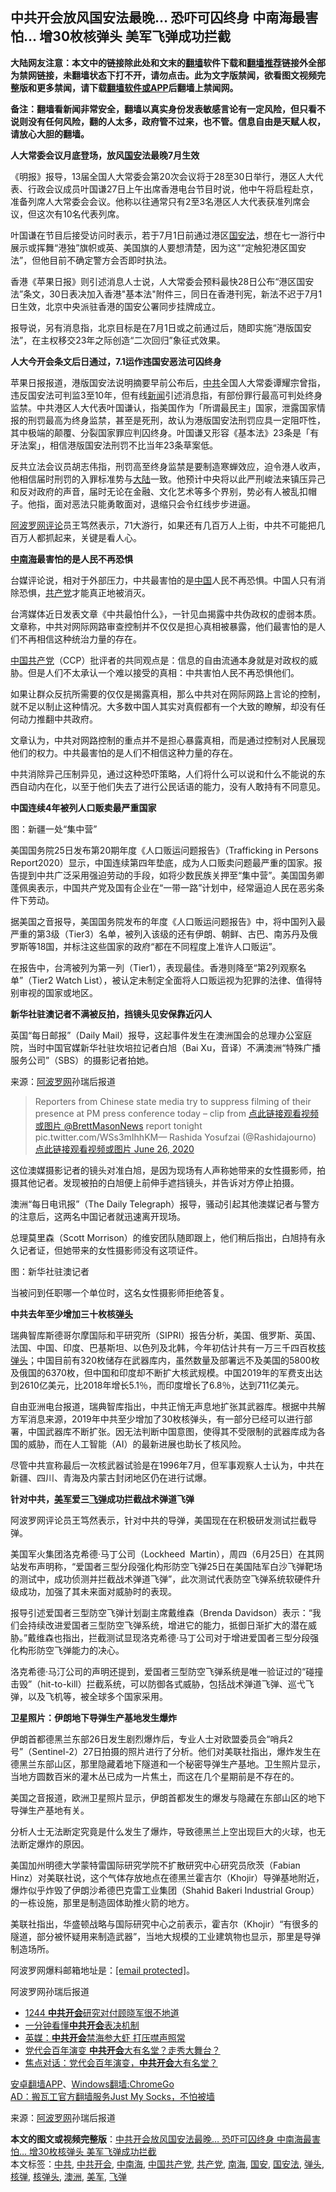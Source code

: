  <h2>中共开会放风国安法最晚… 恐吓可囚终身 中南海最害怕… 增30枚核弹头 美军飞弹成功拦截</h2> <p class="notice"><b>大陆网友注意：本文中的链接除此处和文末的<a href="https://github.com/bannedbook/fanqiang" >翻墙</a>软件下载和<a href="https://github.com/killgcd/justmysocks/blob/master/README.md">翻墙推荐</a>链接外全部为禁网链接，未翻墙状态下打不开，请勿点击。此为文字版禁闻，欲看图文视频完整版和更多禁闻，请下载<a href="https://github.com/bannedbook/fanqiang">翻墙软件或APP</a>后翻墙上禁闻网。</p><p>备注：翻墙看新闻非常安全，翻墙以真实身份发表敏感言论有一定风险，但只看不说则没有任何风险，翻的人太多，政府管不过来，也不管。信息自由是天赋人权，请放心大胆的翻墙。</b></p>  <div class="entry"> <p><strong>人大常委会议月底登场，放风<a href="https://www.bannedbook.org/bnews/tag/%E5%9B%BD%E5%AE%89/" class="st_tag internal_tag" rel="tag" title="标签 国安 下的日志">国安</a>法最晚7月生效</strong></p> <p>《明报》报导，13届全国人大常委会第20次会议将于28至30日举行，港区人大代表、行政会议成员叶国谦27日上午出席香港电台节目时说，他中午将启程赴京，准备列席人大常委会会议。他称以往通常只有2至3名港区人大代表获准列席会议，但这次有10名代表列席。</p> <p>叶国谦在节目后接受访问时表示，若于7月1日前通过港区<a href="https://www.bannedbook.org/bnews/tag/%e5%9b%bd%e5%ae%89%e6%b3%95/" class="st_tag internal_tag" rel="tag" title="标签 国安法 下的日志">国安法</a>，想在七一游行中展示或挥舞&ldquo;港独&rdquo;旗帜或英、美国旗的人要想清楚，因为这&quot;&ldquo;定触犯港区国安法&rdquo;，但他目前不确定警方会否即时执法。</p> <p>香港《苹果日报》则引述消息人士说，人大常委会预料最快28日公布&ldquo;港区国安法&rdquo;条文，30日表决加入香港&quot;基本法&quot;附件三，同日在香港刊宪，新法不迟于7月1日生效，北京中央派驻香港的国安公署同步挂牌成立。</p> <p>报导说，另有消息指，北京目标是在7月1日或之前通过后，随即实施&ldquo;港版国安法&rdquo;，在主权移交23年之际创造&ldquo;二次回归&rdquo;象征式效果。</p> <p><strong>人大今开会条文后日通过，7.1运作违国安恶法可囚终身</strong></p> <p>苹果日报报道，港版国安法说明摘要早前公布后，<a href="https://www.bannedbook.org/bnews/tag/%e4%b8%ad%e5%85%b1/" class="st_tag internal_tag" rel="tag" title="标签 中共 下的日志">中共</a>全国人大常委谭耀宗曾指，违反国安法可判监3至10年，但有线<span class='wp_keywordlink_affiliate'><a href="https://www.bannedbook.org/" title="新闻">新闻</a></span>引述消息指，有部份罪行最高可判处终身监禁。中共港区人大代表叶国谦认，指美国作为「所谓最民主」国家，泄露国家情报的刑罚最高为终身监禁，甚至是死刑，故认为港版国安法刑罚应具一定阻吓性，其中极端的颠覆、分裂国家罪应判囚终身。叶国谦又形容《基本法》23条是「有牙法案」，相信港版国安法刑罚不比当年23条草案低。</p> <p>反共立法会议员胡志伟指，刑罚高至终身监禁是要制造寒蝉效应，迫令港人收声，他相信届时刑罚的入罪标准势与<span class='wp_keywordlink_affiliate'><a href="https://www.bannedbook.org/" title="大陆" target="_blank">大陆</a></span>一致。他预计中央将以此严刑峻法来镇压异己和反对政府的声音，届时无论在金融、文化艺术等多个界别，势必有人被乱扣帽子。他指，面对恶法只能勇敢面对，退缩只会令红线步步进逼。</p> <p><span class='wp_keywordlink_affiliate'><a href="https://www.aboluowang.com/" title="阿波罗网" target="_blank">阿波罗网</a></span><span class='wp_keywordlink_affiliate'><a href="https://www.bannedbook.org/bnews/comments/" title="新闻评论" target="_blank">评论</a></span>员王笃然表示，71大游行，如果还有几百万人上街，中共不可能把几百万人都抓起来，关键是看人心。</p> <p><strong><a href="https://www.bannedbook.org/bnews/tag/%e4%b8%ad%e5%8d%97%e6%b5%b7/" class="st_tag internal_tag" rel="tag" title="标签 中南海 下的日志">中南海</a>最害怕的是人民不再恐惧</strong></p> <p>台媒评论说，相对于外部压力，中共最害怕的是<span class='wp_keywordlink_affiliate'><a href="https://www.bannedbook.org/" title="中国" target="_blank">中国</a></span>人民不再恐惧。中国人只有消除恐惧，<a href="https://www.bannedbook.org/bnews/tag/%e5%85%b1%e4%ba%a7%e5%85%9a/" class="st_tag internal_tag" rel="tag" title="标签 共产党 下的日志">共产党</a>才能真正地被消灭。</p> <p>台湾媒体近日发表文章《中共最怕什么》，一针见血揭露中共伪政权的虚弱本质。文章称，中共对网际网路审查控制并不仅仅是担心真相被暴露，他们最害怕的是人们不再相信这种统治力量的存在。</p>  <p><a href="https://www.bannedbook.org/bnews/tag/%e4%b8%ad%e5%9b%bd%e5%85%b1%e4%ba%a7%e5%85%9a/" class="st_tag internal_tag" rel="tag" title="标签 中国共产党 下的日志">中国共产党</a>（CCP）批评者的共同观点是：信息的自由流通本身就是对政权的威胁。但是人们不太承认一个难以接受的真相：中共害怕人民不再恐惧他们。</p> <p>如果让群众反抗所需要的仅仅是揭露真相，那么中共对在网际网路上言论的控制，就不足以制止这种情况。大多数中国人其实对真假都有一个大致的瞭解，却没有任何动力推翻中共政府。</p> <p>文章认为，中共对网路控制的重点并不是担心暴露真相，而是通过控制对人民展现他们的权力。中共最害怕的是人们不相信这种力量的存在。</p> <p>中共消除异己压制异见，通过这种恐吓策略，人们将什么可以说和什么不能说的东西自动内在化，以至于他们失去了进行公民话语的能力，没有人敢持有不同意见。</p> <p><strong>中国连续4年被列人口贩卖最严重国家</strong></p> <p>图：新疆一处&ldquo;集中营&rdquo;</p> <p>美国国务院25日发布第20期年度《人口贩运问题报告》（Trafficking in Persons Report2020）显示，中国连续第四年垫底，成为人口贩卖问题最严重的国家。报告提到中共广泛采用强迫劳动的手段，如将少数民族关押至&ldquo;集中营&rdquo;。美国国务卿蓬佩奥表示，中国共产党及国有企业在&ldquo;一带一路&rdquo;计划中，经常逼迫人民在恶劣条件下劳动。</p> <p>据美国之音报导，美国国务院发布的年度《人口贩运问题报告》中，将中国列入最严重的第3级（Tier3）名单，被列入该级的还有伊朗、朝鲜、古巴、南苏丹及俄罗斯等18国，并标注这些国家的政府&ldquo;都在不同程度上准许人口贩运&rdquo;。</p> <p>在报告中，台湾被列为第一列（Tier1），表现最佳。香港则降至&ldquo;第2列观察名单&rdquo;（Tier2 Watch List），被认定未制定全面将人口贩运视为犯罪的法律、值得特别审视的国家或地区。</p> <p><strong>新华社驻澳记者不满被反拍，挡镜头见安保靠近闪人</strong></p> <p>英国&ldquo;每日邮报&rdquo;（Daily Mail）报导，这起事件发生在澳洲国会的总理办公室庭院，当时中国官媒新华社驻坎培拉记者白旭（Bai Xu，音译）不满澳洲&ldquo;特殊广播服务公司&rdquo;（SBS）的摄影记者拍她。</p> <p> 来源：<a href="https://www.aboluowang.com/2020/0628/1470643.html" target="_blank">阿波罗网</a>孙瑞后报道 </p>  <blockquote><p>Reporters from Chinese state media try to suppress filming of their presence at PM press conference today &#8211; clip from <a href="https://twitter.com/BrettMasonNews?ref_src=twsrc%5Etfw">点此链接观看视频或图片 @BrettMasonNews</a> report tonight pic.twitter.com/WSs3mIhhKM&mdash; Rashida Yosufzai (@Rashidajourno) <a href="https://twitter.com/Rashidajourno/status/1276458524239773696?ref_src=twsrc%5Etfw">点此链接观看视频或图片 June 26, 2020</a></p></blockquote> <p>这位澳媒摄影记者的镜头对准白旭，是因为现场有人声称她带来的女性摄影师，拍摄其他记者。发现被拍的白旭便上前伸手遮挡镜头，并告诉对方停止拍摄。</p> <p>澳洲&ldquo;每日电讯报&rdquo;（The Daily Telegraph）报导，骚动引起其他澳媒记者与警方的注意后，这两名中国记者就迅速离开现场。</p> <p>总理莫里森（Scott Morrison）的维安团队随即跟上，他们稍后指出，白旭持有永久记者证，但她带来的女性摄影师没有这项证件。</p> <p>图：新华社驻澳记者</p> <p>当被问到任职哪一个单位时，这名女性摄影师拒绝答复。</p> <p><strong>中共去年至少增加三十枚核<a href="https://www.bannedbook.org/bnews/tag/%E5%BC%B9%E5%A4%B4/" class="st_tag internal_tag" rel="tag" title="标签 弹头 下的日志">弹头</a></strong></p> <p>瑞典智库斯德哥尔摩国际和平研究所（SIPRI）报告分析，美国、俄罗斯、英国、法国、中国、印度、巴基斯坦、以色列及北韩，今年初估计共有一万三千四百枚<a href="https://www.bannedbook.org/bnews/tag/%e6%a0%b8%e5%bc%b9%e5%a4%b4/" class="st_tag internal_tag" rel="tag" title="标签 核弹头 下的日志">核弹头</a>；中国目前有320枚储存在武器库内，虽然数量及部署远不及美国的5800枚及俄国的6370枚，但中国和印度却不断扩大核武规模。中国2019年的军费支出达到2610亿美元，比2018年增长5.1％，而印度增长了6.8％，达到711亿美元。</p> <p>自由亚洲电台报道，瑞典智库指出，中共正悄无声息地扩张其武器库。根据中共解方军消息来源，2019年中共至少增加了30枚核弹头，有一部分已经可以进行部署，中国武器库不断扩张。因无法判断中国意图，使得其不受限制的武器库成为各国的威胁，而在人工智能（AI）的最新进展也助长了核风险。</p> <p>尽管中共宣称最后一次核武器试验是在1996年7月，但军事观察人士认为，中共在新疆、四川、青海及内蒙古封闭地区仍在进行试爆。</p> <p><strong>针对中共，<a href="https://www.bannedbook.org/bnews/tag/%e7%be%8e%e5%86%9b/" class="st_tag internal_tag" rel="tag" title="标签 美军 下的日志">美军</a>爱三<a href="https://www.bannedbook.org/bnews/tag/%e9%a3%9e%e5%bc%b9/" class="st_tag internal_tag" rel="tag" title="标签 飞弹 下的日志">飞弹</a>成功拦截战术弹道飞弹</strong></p> <p>阿波罗网评论员王笃然表示，针对中共的导弹，美国现在在积极研发测试拦截导弹。</p>  <p>美国军火集团洛克希德&middot;马丁公司（Lockheed&nbsp; Martin），周四（6月25日）在其网站发布声明称，&ldquo;爱国者三型分段强化构形防空飞弹25日在美国陆军白沙飞弹靶场的测试中，成功侦测并拦截战术弹道飞弹&rdquo;，此次测试代表防空飞弹系统软硬件升级成功，加强了其未来面对威胁时的表现。</p> <p>报导引述爱国者三型防空飞弹计划副主席戴维森（Brenda Davidson）表示：&ldquo;我们会持续改进爱国者三型防空飞弹系统，增进它的能力，抵御日渐扩大的潜在威胁。&rdquo;戴维森也指出，拦截测试显现洛克希德&middot;马丁公司对于增进爱国者三型分段强化构形防空飞弹能力的决心。</p> <p>洛克希德&middot;马汀公司的声明还提到，爱国者三型防空飞弹系统是唯一验证过的&ldquo;碰撞击毁&rdquo;（hit-to-kill）拦截系统，可以防御各式威胁，包括战术弹道飞弹、巡弋飞弹，以及飞机等，被全球多个国家采用。</p> <p><strong>卫星照片：伊朗地下导弹生产基地发生爆炸</strong></p> <p>伊朗首都德黑兰东部26日发生剧烈爆炸后，专业人士对欧盟委员会&ldquo;哨兵2号&rdquo;（Sentinel-2）27日拍摄的照片进行了分析。他们对美联社指出，爆炸发生在德黑兰东部山区，那里隐藏着地下隧道和一个秘密导弹生产基地。卫生照片显示，当地方圆数百米的灌木丛已成为一片焦土，而这在几个星期前是不存在的。</p> <p>美国之音报道，欧洲卫星照片显示，伊朗首都发生的爆发与隐藏在东部山区的地下导弹生产基地有关。</p> <p>分析人士无法断定究竟是什么发生了爆炸，导致德黑兰上空出现巨大的火球，也无法断定爆炸的原因。</p> <p>美国加州明德大学蒙特雷国际研究学院不扩散研究中心研究员欣茨（Fabian Hinz）对美联社说，这个气体存放地点在德黑兰霍吉尔（Khojir）导弹基地附近，爆炸似乎炸毁了伊朗沙希德巴克雷工业集团（Shahid Bakeri Industrial Group）的一栋设施，那里是制造固体助推火箭的地方。</p> <p>美联社指出，华盛顿战略与国际研究中心之前表示，霍吉尔（Khojir）&ldquo;有很多的隧道，部分被怀疑用来制造武器&rdquo;，当地大规模的工业建筑物也显示，那里是导弹制造场所。</p> <p>阿波罗网爆料邮箱地址是：<a href="/cdn-cgi/l/email-protection" data-cfemail="d4b5b6bbb8a1bbb6b894b3b9b5bdb8fab7bbb9">[email&#160;protected]</a>。</p> <p>阿波罗网孙瑞后报道</p> <ul class='op-related-articles' title='相关阅读'> <li><a href='https://www.bannedbook.org/bnews/bblog/20180220/908194.html' target='_blank'>1244 <b>中共开会</b>研究对付顾晓军很不地道</a></li> <li><a href='https://www.bannedbook.org/bnews/bannedvideo/20171025/846944.html' target='_blank'>一分钟看懂<b>中共开会</b>表决机制</a></li> <li><a href='https://www.bannedbook.org/bnews/worldnews/20171017/843266.html' target='_blank'>英媒：<b>中共开会</b>禁海参大虾 打压噤声照常</a></li> <li><a href='https://www.bannedbook.org/bnews/comments/20170923/830968.html' target='_blank'>党代会百年演变 <b>中共开会</b>大有名堂？走秀大舞台？</a></li> <li><a href='https://www.bannedbook.org/bnews/headline/20170923/830766.html' target='_blank'>焦点对话：党代会百年演变，<b>中共开会</b>大有名堂？</a></li> </ul> <div class="texttj"> <a href="https://github.com/bannedbook/fanqiang/wiki/%E7%A6%81%E9%97%BB%E7%BD%91%E5%AE%89%E5%8D%93%E7%BF%BB%E5%A2%99%E6%96%B0%E9%97%BBAPP" target="_blank">安卓翻墙APP</a>、<a href="https://github.com/bannedbook/fanqiang/wiki/Chrome%E4%B8%80%E9%94%AE%E7%BF%BB%E5%A2%99%E5%8C%85" target="_blank">Windows翻墙:ChromeGo</a><br/> <a href="https://github.com/killgcd/justmysocks/blob/master/README.md" target="_blank">AD：搬瓦工官方翻墙服务Just My Socks，不怕被墙</a> </div><p> 来源：<a href="https://www.aboluowang.com/2020/0628/1470643.html" target="_blank">阿波罗网</a>孙瑞后报道 </p> <a name='sharetosocial'></a>         <div><b>本文的图文或视频完整版</b>：<a href='https://www.bannedbook.org/bnews/topimagenews/20200629/1352165.html'>中共开会放风国安法最晚… 恐吓可囚终身 中南海最害怕… 增30枚核弹头 美军飞弹成功拦截</a></div>  </div><!--END ENTRY--> <div class="postfooter"> <div>本文标签：<a href="https://www.bannedbook.org/bnews/tag/%e4%b8%ad%e5%85%b1/" rel="tag">中共</a>, <a href="https://www.bannedbook.org/bnews/tag/%e4%b8%ad%e5%85%b1%e5%bc%80%e4%bc%9a/" rel="tag">中共开会</a>, <a href="https://www.bannedbook.org/bnews/tag/%e4%b8%ad%e5%8d%97%e6%b5%b7/" rel="tag">中南海</a>, <a href="https://www.bannedbook.org/bnews/tag/%e4%b8%ad%e5%9b%bd%e5%85%b1%e4%ba%a7%e5%85%9a/" rel="tag">中国共产党</a>, <a href="https://www.bannedbook.org/bnews/tag/%e5%85%b1%e4%ba%a7%e5%85%9a/" rel="tag">共产党</a>, <a href="https://www.bannedbook.org/bnews/tag/%e5%8d%97%e6%b5%b7/" rel="tag">南海</a>, <a href="https://www.bannedbook.org/bnews/tag/%E5%9B%BD%E5%AE%89/" rel="tag">国安</a>, <a href="https://www.bannedbook.org/bnews/tag/%e5%9b%bd%e5%ae%89%e6%b3%95/" rel="tag">国安法</a>, <a href="https://www.bannedbook.org/bnews/tag/%E5%BC%B9%E5%A4%B4/" rel="tag">弹头</a>, <a href="https://www.bannedbook.org/bnews/tag/%e6%a0%b8%e5%bc%b9/" rel="tag">核弹</a>, <a href="https://www.bannedbook.org/bnews/tag/%e6%a0%b8%e5%bc%b9%e5%a4%b4/" rel="tag">核弹头</a>, <a href="https://www.bannedbook.org/bnews/tag/%e6%be%b3%e6%b4%b2/" rel="tag">澳洲</a>, <a href="https://www.bannedbook.org/bnews/tag/%e7%be%8e%e5%86%9b/" rel="tag">美军</a>, <a href="https://www.bannedbook.org/bnews/tag/%e9%a3%9e%e5%bc%b9/" rel="tag">飞弹</a></div>  </div><!--END POSTFOOTER--> 